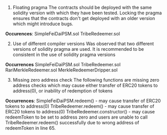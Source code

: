 1. Floating pragma
The contracts should be deployed with the same solidity version with which they have been tested. Locking the pragma ensures that the contracts don't get deployed with an older version which might introduce bugs.

**Occurences**:
SimpleFeiDaiPSM.sol
TribeRedeemer.sol


2. Use of different compiler versions
Was observed that two different versions of solidity pragma are used. It is recommended to be consistent in the use of solidity pragma versions

**Occurrences**
SimpleFeiDaiPSM.sol
TribeRedeemer.sol
RariMerkleRedeemer.sol
MerkleRedeemerDripper.sol


3. Missing zero address check
The following functions are missing zero address checks which may cause either transfer of ERC20 tokens to address(0), or inability of redemption of tokens

**Occurrences**:
SimpleFeiDaiPSM.redeem() - may cause transfer of ERC20 tokens to address(0)
TribeRedeemer.redeem() - may cause transfer of ERC20 tokens to address(0)
TribeRedeemer.constructor() - may cause redeemToken to be set to address zero and users are unable to call TribeRedeemer.redeem() successfully due to wrong address of redeemToken in line 65.